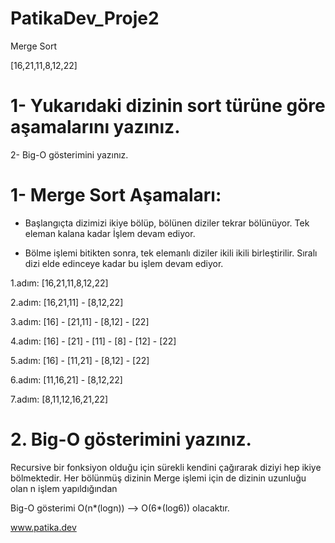 # PatikaDev_Proje2
Merge Sort

[16,21,11,8,12,22]

# 1- Yukarıdaki dizinin sort türüne göre aşamalarını yazınız.

2- Big-O gösterimini yazınız.

# 1- Merge Sort Aşamaları: # 

- Başlangıçta dizimizi ikiye bölüp, bölünen diziler tekrar bölünüyor. Tek eleman kalana kadar İşlem devam ediyor.

- Bölme işlemi bitikten sonra, tek elemanlı diziler ikili ikili birleştirilir. Sıralı dizi elde edinceye kadar bu işlem devam ediyor.

1.adım: [16,21,11,8,12,22]

2.adım: [16,21,11] - [8,12,22]

3.adım: [16] - [21,11] - [8,12] - [22]

4.adım: [16] - [21] - [11] - [8] - [12] - [22]

5.adım: [16] - [11,21] - [8,12] - [22]

6.adım: [11,16,21] - [8,12,22]

7.adım: [8,11,12,16,21,22]

# 2. Big-O gösterimini yazınız. #

Recursive bir fonksiyon olduğu için sürekli kendini çağırarak diziyi hep ikiye bölmektedir. Her bölünmüş dizinin Merge işlemi için de dizinin uzunluğu olan n işlem yapıldığından

Big-O gösterimi   O(n*(logn)) --> O(6*(log6))   olacaktır.

www.patika.dev
